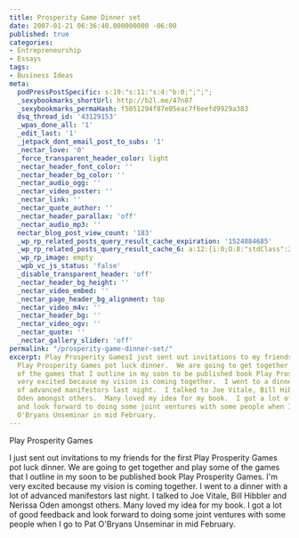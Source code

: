 ```yaml
---
title: Prosperity Game Dinner set
date: 2007-01-21 06:36:40.000000000 -06:00
published: true
categories:
- Entrepreneurship
- Essays
tags:
- Business Ideas
meta:
  podPressPostSpecific: s:19:"s:11:"s:4:"b:0;";";";
  _sexybookmarks_shortUrl: http://b2l.me/47n87
  _sexybookmarks_permaHash: f5051294f87e05eac7f6eefd9929a383
  dsq_thread_id: '43129153'
  _wpas_done_all: '1'
  _edit_last: '1'
  _jetpack_dont_email_post_to_subs: '1'
  _nectar_love: '0'
  _force_transparent_header_color: light
  _nectar_header_font_color: ''
  _nectar_header_bg_color: ''
  _nectar_audio_ogg: ''
  _nectar_video_poster: ''
  _nectar_link: ''
  _nectar_quote_author: ''
  _nectar_header_parallax: 'off'
  _nectar_audio_mp3: ''
  nectar_blog_post_view_count: '183'
  _wp_rp_related_posts_query_result_cache_expiration: '1524884685'
  _wp_rp_related_posts_query_result_cache_6: a:12:{i:0;O:8:"stdClass":2:{s:7:"post_id";s:3:"136";s:5:"score";s:17:"99.61426264447915";}i:1;O:8:"stdClass":2:{s:7:"post_id";s:3:"105";s:5:"score";s:18:"36.952226627776724";}i:2;O:8:"stdClass":2:{s:7:"post_id";s:3:"110";s:5:"score";s:17:"33.71675319739103";}i:3;O:8:"stdClass":2:{s:7:"post_id";s:4:"8360";s:5:"score";s:18:"25.783257387156244";}i:4;O:8:"stdClass":2:{s:7:"post_id";s:3:"192";s:5:"score";s:18:"25.678759056576713";}i:5;O:8:"stdClass":2:{s:7:"post_id";s:3:"141";s:5:"score";s:18:"24.440680639781053";}i:6;O:8:"stdClass":2:{s:7:"post_id";s:4:"1176";s:5:"score";s:18:"23.518799588191285";}i:7;O:8:"stdClass":2:{s:7:"post_id";s:2:"45";s:5:"score";s:18:"23.017688001439456";}i:8;O:8:"stdClass":2:{s:7:"post_id";s:4:"8053";s:5:"score";s:18:"21.338172616403334";}i:9;O:8:"stdClass":2:{s:7:"post_id";s:2:"39";s:5:"score";s:18:"21.338172616403334";}i:10;O:8:"stdClass":2:{s:7:"post_id";s:4:"8477";s:5:"score";s:18:"21.321575010855064";}i:11;O:8:"stdClass":2:{s:7:"post_id";s:4:"8206";s:5:"score";s:18:"21.321575010855064";}}
  _wp_rp_image: empty
  _wpb_vc_js_status: 'false'
  _disable_transparent_header: 'off'
  _nectar_header_bg_height: ''
  _nectar_video_embed: ''
  _nectar_page_header_bg_alignment: top
  _nectar_video_m4v: ''
  _nectar_header_bg: ''
  _nectar_video_ogv: ''
  _nectar_quote: ''
  _nectar_gallery_slider: 'off'
permalink: "/prosperity-game-dinner-set/"
excerpt: Play Prosperity GamesI just sent out invitations to my friends for the first
  Play Prosperity Games pot luck dinner.  We are going to get together and play some
  of the games that I outline in my soon to be published book Play Prosperity Games.  I'm
  very excited because my vision is coming together.  I went to a dinner with a lot
  of advanced manifestors last night.  I talked to Joe Vitale, Bill Hibbler and Nerissa
  Oden amongst others.  Many loved my idea for my book.  I got a lot of good feedback
  and look forward to doing some joint ventures with some people when I go to Pat
  O'Bryans Unseminar in mid February.
---
```

<div class="pullquote_right">Play Prosperity Games</div>
<p>I just sent out invitations to my friends for the first Play Prosperity Games pot luck dinner. We are going to get together and play some of the games that I outline in my soon to be published book Play Prosperity Games. I'm very excited because my vision is coming together. I went to a dinner with a lot of advanced manifestors last night. I talked to Joe Vitale, Bill Hibbler and Nerissa Oden amongst others. Many loved my idea for my book. I got a lot of good feedback and look forward to doing some joint ventures with some people when I go to Pat O'Bryans Unseminar in mid February.</p>
